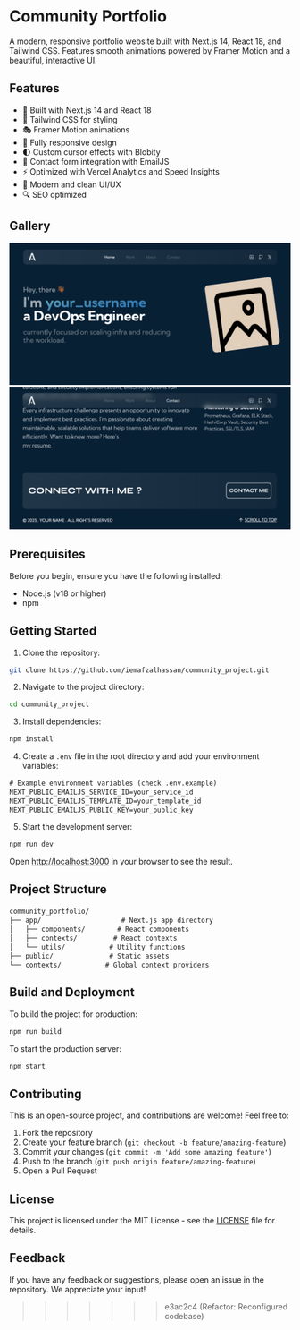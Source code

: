 # Community Portfolio

A modern, responsive portfolio website built with Next.js 14, React 18, and Tailwind CSS. Features smooth animations powered by Framer Motion and a beautiful, interactive UI.

## Features

- 🚀 Built with Next.js 14 and React 18
- 💨 Tailwind CSS for styling
- 🎭 Framer Motion animations
- 📱 Fully responsive design
- 🌓 Custom cursor effects with Blobity
- 📧 Contact form integration with EmailJS
- ⚡ Optimized with Vercel Analytics and Speed Insights
- 🎨 Modern and clean UI/UX
- 🔍 SEO optimized

## Gallery

![Portfolio Screenshot1](./community_project_demo_1.png)
![Portfolio Screenshot2](./community_project_demo_2.png)

## Prerequisites

Before you begin, ensure you have the following installed:
- Node.js (v18 or higher)
- npm

## Getting Started

1. Clone the repository:
```bash
git clone https://github.com/iemafzalhassan/community_project.git
```

2. Navigate to the project directory:
```bash
cd community_project
```

3. Install dependencies:
```bash
npm install
```

4. Create a `.env` file in the root directory and add your environment variables:
```env
# Example environment variables (check .env.example)
NEXT_PUBLIC_EMAILJS_SERVICE_ID=your_service_id
NEXT_PUBLIC_EMAILJS_TEMPLATE_ID=your_template_id
NEXT_PUBLIC_EMAILJS_PUBLIC_KEY=your_public_key
```

5. Start the development server:
```bash
npm run dev
```

Open [http://localhost:3000](http://localhost:3000) in your browser to see the result.

## Project Structure

```
community_portfolio/
├── app/                    # Next.js app directory
│   ├── components/        # React components
│   ├── contexts/         # React contexts
│   └── utils/           # Utility functions
├── public/              # Static assets
└── contexts/           # Global context providers
```

## Build and Deployment

To build the project for production:

```bash
npm run build
```

To start the production server:

```bash
npm start
```

## Contributing

This is an open-source project, and contributions are welcome! Feel free to:
1. Fork the repository
2. Create your feature branch (`git checkout -b feature/amazing-feature`)
3. Commit your changes (`git commit -m 'Add some amazing feature'`)
4. Push to the branch (`git push origin feature/amazing-feature`)
5. Open a Pull Request

## License

This project is licensed under the MIT License - see the [LICENSE](LICENSE) file for details.

## Feedback

If you have any feedback or suggestions, please open an issue in the repository. We appreciate your input!
>>>>>>> e3ac2c4 (Refactor: Reconfigured codebase)
